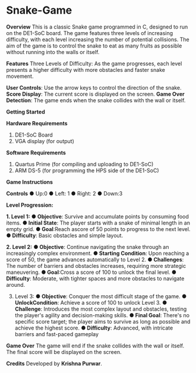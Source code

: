 # Snake-Game

**Overview**
This is a classic Snake game programmed in C, designed to run on the DE1-SoC board. The game features three levels of increasing difficulty, with each level increasing the number of potential collisions. The aim of the game is to control the snake to eat as many fruits as possible without running into the walls or itself.

**Features**
Three Levels of Difficulty: As the game progresses, each level presents a higher difficulty with more obstacles and faster snake movement.

**User Controls**: Use the arrow keys to control the direction of the snake.
**Score Display**: The current score is displayed on the screen.
**Game Over Detection**: The game ends when the snake collides with the wall or itself.

**Getting Started**

**Hardware Requirements**
1. DE1-SoC Board
2. VGA display (for output)

**Software Requirements**
1. Quartus Prime (for compiling and uploading to DE1-SoC)
2. ARM DS-5 (for programming the HPS side of the DE1-SoC)

**Game Instructions**

**Controls**
 ● Up:0
 ● Left: 1
 ● Right: 2
 ● Down:3

**Level Progression:**
 
 **1. Level 1:**
 **● Objective**: Survive and accumulate points by consuming food items.
 **● Initial State**: The player starts with a snake of minimal length in an empty
 grid.
 **● Goal**:Reach ascore of 50 points to progress to the next level.
 **● Difficulty**: Basic obstacles and simple layout.
 
 **2. Level 2:**
 **● Objective**: Continue navigating the snake through an increasingly complex
 environment.
 **● Starting Condition**: Upon reaching a score of 50, the game advances
 automatically to Level 2.
 **● Challenges**: The number of barriers and obstacles increases, requiring
 more strategic maneuvering.
 **● Goal**:Cross a score of 100 to unlock the final level.
 **● Difficulty**: Moderate, with tighter spaces and more obstacles to navigate
 around.
 
 3. Level 3:
 **● Objective**: Conquer the most difficult stage of the game.
 **● UnlockCondition**: Achieve a score of 100 to unlock Level 3.
 **● Challenge**: Introduces the most complex layout and obstacles, testing the
 player's agility and decision-making skills.
 **● Final Goal**: There's no specific score target; the player aims to survive as
 long as possible and achieve the highest score.
 **● Difficulty**: Advanced, with intricate barriers and fast-paced gameplay

**Game Over**
The game will end if the snake collides with the wall or itself.
The final score will be displayed on the screen.

**Credits**
Developed by **Krishna Purwar**.
